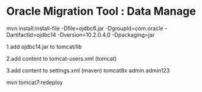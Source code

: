 # Oracle Migration Tool : Data Manage 
mvn install:install-file -Dfile=ojdbc6.jar -DgroupId=com.oracle -DartifactId=ojdbc14 -Dversion=10.2.0.4.0 -Dpackaging=jar

1.add ojdbc14.jar to tomcat/lib

2.add content to tomcat-users.xml (tomcat)
    <role rolename="manager"/>
    <role rolename="admin"/>
    <role rolename="manager-gui"/>
    <role rolename="manager-script"/>
    <user username="admin" password="admin123" roles="manager-script,manager-gui,manager,admin"/>
	</tomcat-users>

3.add content to settings.xml (maven)
	<server>
		<id>tomcat8x</id>
		<username>admin</username>
		<password>admin123</password>
	</server>
  	</servers>

mvn tomcat7:redeploy


